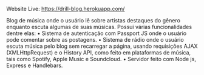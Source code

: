Website Live: https://drill-blog.herokuapp.com/

Blog de música onde o usuário lê sobre artistas destaques do gênero enquanto escuta algumas de suas músicas. Possui várias funcionalidades dentre elas:
  • Sistema de autenticação com Passport JS onde o usuário pode comentar sobre as postagens.
  • Sistema de rádio onde o usuário escuta música pelo blog sem recarregar a página, usando requisições AJAX (XMLHttpRequest) e o History API, como feito em plataformas de música, tais como Spotify, Apple Music e Soundcloud.
  • Servidor feito com Node js, Express e Handlebars.
